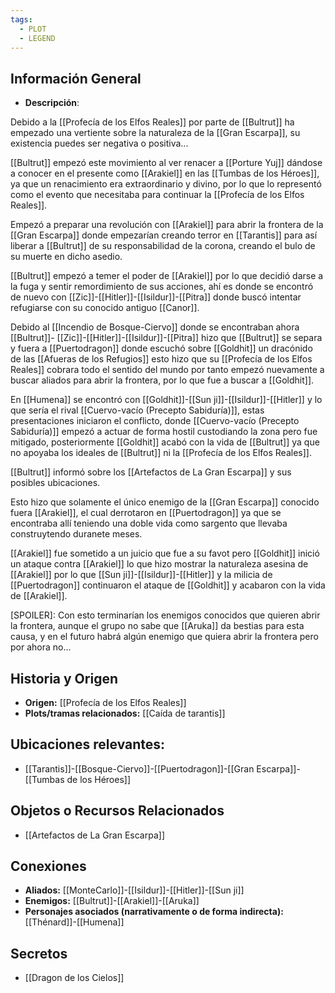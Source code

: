 ```yaml
---
tags:
  - PLOT
  - LEGEND
---
```

## Información General 
- **Descripción**: 

Debido a la [[Profecía de los Elfos Reales]] por parte de [[Bultrut]] ha empezado una vertiente sobre la naturaleza de la [[Gran Escarpa]], su existencia puedes ser negativa o positiva...

[[Bultrut]] empezó este movimiento al ver renacer a [[Porture Yuj]] dándose a conocer en el presente como [[Arakiel]] en las [[Tumbas de los Héroes]], ya que un renacimiento era extraordinario y divino, por lo que lo representó como el evento que necesitaba para continuar la [[Profecía de los Elfos Reales]].

Empezó a preparar una revolución con [[Arakiel]] para abrir la frontera de la [[Gran Escarpa]] donde empezarían creando terror en [[Tarantis]] para así liberar a [[Bultrut]] de su responsabilidad de la corona, creando el bulo de su muerte en dicho asedio.

[[Bultrut]] empezó a temer el poder de [[Arakiel]] por lo que decidió darse a la fuga y sentir remordimiento de sus acciones, ahí es donde se encontró de nuevo con [[Zic]]-[[Hitler]]-[[Isildur]]-[[Pitra]] donde buscó intentar refugiarse con su conocido antiguo [[Canor]].

Debido al [[Incendio de Bosque-Ciervo]] donde se encontraban ahora [[Bultrut]]- [[Zic]]-[[Hitler]]-[[Isildur]]-[[Pitra]] hizo que [[Bultrut]] se separa y fuera a [[Puertodragon]] donde escuchó sobre [[Goldhit]] un dracónido de las [[Afueras de los Refugios]] esto hizo que su [[Profecía de los Elfos Reales]] cobrara todo el sentido del mundo por tanto empezó nuevamente a buscar aliados para abrir la frontera, por lo que fue a buscar a [[Goldhit]].

En [[Humena]] se encontró con [[Goldhit]]-[[Sun ji]]-[[Isildur]]-[[Hitler]] y lo que sería el rival [[Cuervo-vacío (Precepto Sabiduría)]], estas presentaciones iniciaron el conflicto, donde [[Cuervo-vacío (Precepto Sabiduría)]] empezó a actuar de forma hostil custodiando la zona pero fue mitigado, posteriormente [[Goldhit]] acabó con la vida de [[Bultrut]] ya que no apoyaba los ideales de [[Bultrut]] ni la [[Profecía de los Elfos Reales]].

[[Bultrut]] informó sobre los [[Artefactos de La Gran Escarpa]] y sus posibles ubicaciones.

Esto hizo que solamente el único enemigo de la [[Gran Escarpa]] conocido fuera [[Arakiel]], el cual derrotaron en [[Puertodragon]] ya que se encontraba allí teniendo una doble vida como sargento que llevaba construytendo duranete meses.

[[Arakiel]] fue sometido a un juicio que fue a su favot pero [[Goldhit]] inició un ataque contra [[Arakiel]] lo que hizo mostrar la naturaleza asesina de [[Arakiel]] por lo que [[Sun ji]]-[[Isildur]]-[[Hitler]] y la milicia de [[Puertodragon]] continuaron el ataque de [[Goldhit]] y acabaron con la vida de [[Arakiel]].

[SPOILER]: 
Con esto terminarían los enemigos conocidos que quieren abrir la frontera, aunque el grupo no sabe que [[Aruka]] da bestias para esta causa, y en el futuro habrá algún enemigo que quiera abrir la frontera pero por ahora no...

## Historia y Origen 
- **Origen:** [[Profecía de los Elfos Reales]]
- **Plots/tramas relacionados:** [[Caída de tarantis]]

## Ubicaciones relevantes:
- [[Tarantis]]-[[Bosque-Ciervo]]-[[Puertodragon]]-[[Gran Escarpa]]-[[Tumbas de los Héroes]]

## Objetos o Recursos Relacionados 
- [[Artefactos de La Gran Escarpa]]

## Conexiones 
- **Aliados:** [[MonteCarlo]]-[[Isildur]]-[[Hitler]]-[[Sun ji]]
- **Enemigos:** [[Bultrut]]-[[Arakiel]]-[[Aruka]]
- **Personajes asociados (narrativamente o de forma indirecta):** [[Thénard]]-[[Humena]]

## Secretos
- [[Dragon de los Cielos]]